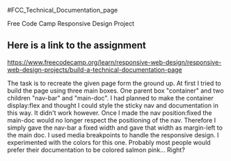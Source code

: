 #FCC_Technical_Documentation_page

Free Code Camp Responsive Design Project
## Here is a link to the assignment
https://www.freecodecamp.org/learn/responsive-web-design/responsive-web-design-projects/build-a-technical-documentation-page

The task is to recreate the given page form the ground up.
At first I tried to build the page using three main boxes. One parent box "container" and two children "nav-bar" and "main-doc".
I had planned to make the container display:flex and thought I could style the sticky nav and documentation in this way. 
It didn't work however. Once I made the nav position:fixed the main-doc would no longer respect the positioning of the nav. 
Therefore I simply gave the nav-bar a fixed width and gave that width as margin-left to the main doc. 
I used media breakpoints to handle the responsive design. 
I experimented with the colors for this one. Probably most people would prefer their documentation to be colored salmon pink... Right?